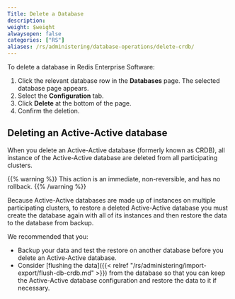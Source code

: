 ```yaml
---
Title: Delete a Database
description:
weight: $weight
alwaysopen: false
categories: ["RS"]
aliases: /rs/administering/database-operations/delete-crdb/
---
```

To delete a database in Redis Enterprise Software:

1. Click the relevant database row in the **Databases** page. The
    selected database page appears.
1. Select the **Configuration** tab.
1. Click **Delete** at the bottom of the page.
1. Confirm the deletion.

## Deleting an Active-Active database

When you delete an Active-Active database (formerly known as CRDB),
all instance of the Active-Active database are deleted from all participating clusters.

{{% warning %}}
This action is an immediate, non-reversible, and has no rollback.
{{% /warning %}}

Because Active-Active databases are made up of instances on multiple participating clusters,
to restore a deleted Active-Active database you must create the database again with all of its instances
and then restore the data to the database from backup.

We recommended that you:

- Backup your data and test the restore on another database before you delete an Active-Active database.
- Consider [flushing the data]({{< relref "/rs/administering/import-export/flush-db-crdb.md" >}}) from the database
    so that you can keep the Active-Active database configuration and restore the data to it if necessary.
